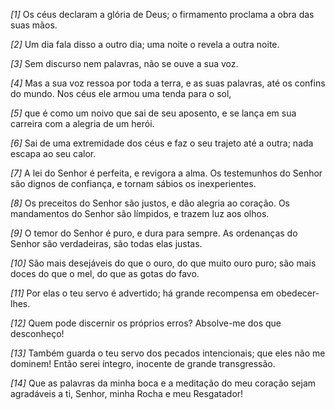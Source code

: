 *[1]* Os céus declaram a glória de Deus; o firmamento proclama a obra das suas mãos.

*[2]* Um dia fala disso a outro dia; uma noite o revela a outra noite.

*[3]* Sem discurso nem palavras, não se ouve a sua voz.

*[4]* Mas a sua voz ressoa por toda a terra, e as suas palavras, até os confins do mundo. Nos céus ele armou uma tenda para o sol,

*[5]* que é como um noivo que sai de seu aposento, e se lança em sua carreira com a alegria de um herói.

*[6]* Sai de uma extremidade dos céus e faz o seu trajeto até a outra; nada escapa ao seu calor.

*[7]* A lei do Senhor é perfeita, e revigora a alma. Os testemunhos do Senhor são dignos de confiança, e tornam sábios os inexperientes.

*[8]* Os preceitos do Senhor são justos, e dão alegria ao coração. Os mandamentos do Senhor são límpidos, e trazem luz aos olhos.

*[9]* O temor do Senhor é puro, e dura para sempre. As ordenanças do Senhor são verdadeiras, são todas elas justas.

*[10]* São mais desejáveis do que o ouro, do que muito ouro puro; são mais doces do que o mel, do que as gotas do favo.

*[11]* Por elas o teu servo é advertido; há grande recompensa em obedecer-lhes.

*[12]* Quem pode discernir os próprios erros? Absolve-me dos que desconheço!

*[13]* Também guarda o teu servo dos pecados intencionais; que eles não me dominem! Então serei íntegro, inocente de grande transgressão.

*[14]* Que as palavras da minha boca e a meditação do meu coração sejam agradáveis a ti, Senhor, minha Rocha e meu Resgatador!

